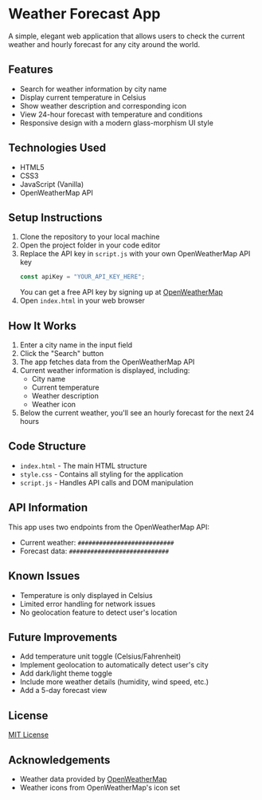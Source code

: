 # Weather Forecast App

A simple, elegant web application that allows users to check the current weather and hourly forecast for any city around the world.


## Features

- Search for weather information by city name
- Display current temperature in Celsius
- Show weather description and corresponding icon
- View 24-hour forecast with temperature and conditions
- Responsive design with a modern glass-morphism UI style

## Technologies Used

- HTML5
- CSS3
- JavaScript (Vanilla)
- OpenWeatherMap API

## Setup Instructions

1. Clone the repository to your local machine
2. Open the project folder in your code editor
3. Replace the API key in `script.js` with your own OpenWeatherMap API key
   ```javascript
   const apiKey = "YOUR_API_KEY_HERE";
   ```
   You can get a free API key by signing up at [OpenWeatherMap](https://openweathermap.org/api)
4. Open `index.html` in your web browser

## How It Works

1. Enter a city name in the input field
2. Click the "Search" button
3. The app fetches data from the OpenWeatherMap API
4. Current weather information is displayed, including:
   - City name
   - Current temperature
   - Weather description
   - Weather icon
5. Below the current weather, you'll see an hourly forecast for the next 24 hours

## Code Structure

- `index.html` - The main HTML structure
- `style.css` - Contains all styling for the application
- `script.js` - Handles API calls and DOM manipulation

## API Information

This app uses two endpoints from the OpenWeatherMap API:
- Current weather: `###########################`
- Forecast data: `############################`

## Known Issues

- Temperature is only displayed in Celsius
- Limited error handling for network issues
- No geolocation feature to detect user's location

## Future Improvements

- Add temperature unit toggle (Celsius/Fahrenheit)
- Implement geolocation to automatically detect user's city
- Add dark/light theme toggle
- Include more weather details (humidity, wind speed, etc.)
- Add a 5-day forecast view

## License

[MIT License](LICENSE)

## Acknowledgements

- Weather data provided by [OpenWeatherMap](https://openweathermap.org/)
- Weather icons from OpenWeatherMap's icon set
